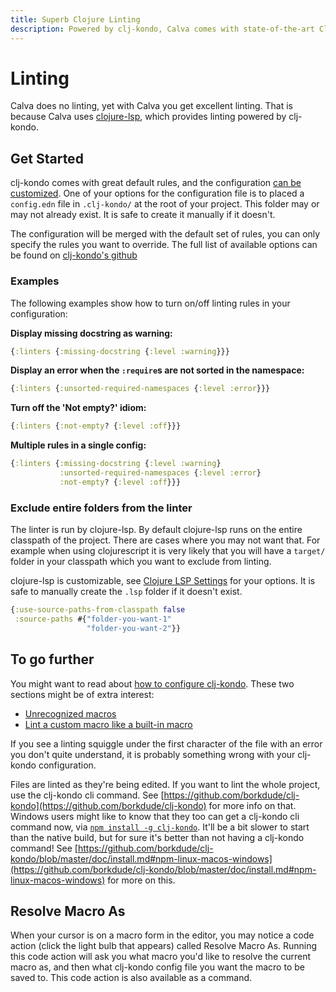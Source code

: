 ```yaml
---
title: Superb Clojure Linting
description: Powered by clj-kondo, Calva comes with state-of-the-art Clojure and ClojureScript linting
---
```


# Linting

Calva does no linting, yet with Calva you get excellent linting. That is because Calva uses [clojure-lsp](https://github.com/clojure-lsp/clojure-lsp), which provides linting powered by clj-kondo.

## Get Started
clj-kondo comes with great default rules, and the configuration [can be customized](https://github.com/clj-kondo/clj-kondo/blob/master/doc/config.md). One of your options for the configuration file is to  placed a `config.edn` file in `.clj-kondo/` at the root of your project. This folder may or may not already exist. It is safe to create it manually if it doesn't.

The configuration will be merged with the default set of rules, you can only specify the rules you want to override. The full list of available options can be found on [clj-kondo's github](https://github.com/clj-kondo/clj-kondo/blob/master/doc/linters.md)

### Examples
The following examples show how to turn on/off linting rules in your configuration:

**Display missing docstring as warning:**
```clj
{:linters {:missing-docstring {:level :warning}}}
```

**Display an error when the `:require`s are not sorted in the namespace:**
```clj
{:linters {:unsorted-required-namespaces {:level :error}}}
```

**Turn off the 'Not empty?' idiom:**
```clj
{:linters {:not-empty? {:level :off}}}
```

**Multiple rules in a single config:**
```clj
{:linters {:missing-docstring {:level :warning}
           :unsorted-required-namespaces {:level :error}
           :not-empty? {:level :off}}}
```

### Exclude entire folders from the linter
The linter is run by clojure-lsp. By default clojure-lsp runs on the entire classpath of the project. There are cases where you may not want that. For example when using clojurescript it is very likely that you will have a `target/` folder in your classpath which you want to exclude from linting. 

clojure-lsp is customizable, see [Clojure LSP Settings](https://clojure-lsp.io/settings/) for your options. It is safe to manually create the `.lsp` folder if it doesn't exist.

```clj
{:use-source-paths-from-classpath false
 :source-paths #{"folder-you-want-1"
                 "folder-you-want-2"}}
```

## To go further

You might want to read about [how to configure clj-kondo](https://github.com/borkdude/clj-kondo/blob/master/doc/config.md#configuration). These two sections might be of extra interest:

* [Unrecognized macros](https://github.com/clj-kondo/clj-kondo/blob/master/doc/config.md#unrecognized-macros)
* [Lint a custom macro like a built-in macro](https://github.com/borkdude/clj-kondo/blob/master/doc/config.md#lint-a-custom-macro-like-a-built-in-macro)

If you see a linting squiggle under the first character of the file with an error you don't quite understand, it is probably something wrong with your clj-kondo configuration.

Files are linted as they're being edited. If you want to lint the whole project, use the clj-kondo cli command. See [https://github.com/borkdude/clj-kondo](https://github.com/borkdude/clj-kondo) for more info on that. Windows users might like to know that they too can get a clj-kondo cli command now, via [`npm install -g clj-kondo`](https://twitter.com/borkdude/status/1187622954236071936). It'll be a bit slower to start than the native build, but for sure it's better than not having a clj-kondo command! See [https://github.com/borkdude/clj-kondo/blob/master/doc/install.md#npm-linux-macos-windows](https://github.com/borkdude/clj-kondo/blob/master/doc/install.md#npm-linux-macos-windows) for more on this.

## Resolve Macro As

When your cursor is on a macro form in the editor, you may notice a code action (click the light bulb that appears) called Resolve Macro As. Running this code action will ask you what macro you'd like to resolve the current macro as, and then what clj-kondo config file you want the macro to be saved to. This code action is also available as a command.